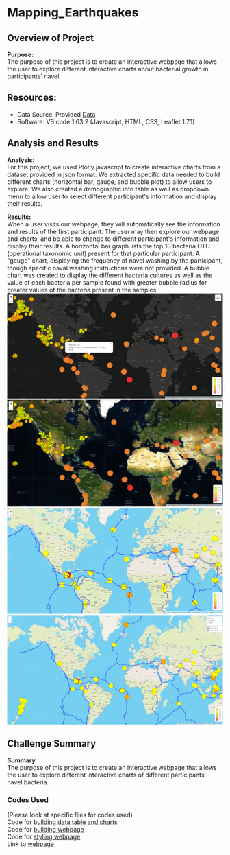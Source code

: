 # Mapping_Earthquakes

## Overview of Project  

**Purpose:**  
The purpose of this project is to create an interactive webpage that allows the user to explore different interactive charts about bacterial growth in participants' navel.  

## Resources:  
- Data Source: Provided [Data](https://github.com/tonywang3571/Navel_Biodiversity_Plotly/blob/master/samples.json)  
- Software: VS code 1.63.2 (Javascript, HTML, CSS, Leaflet 1.7.1)  

## Analysis and Results  

**Analysis:**  
For this project, we used Plotly javascript to create interactive charts from a dataset provided in json format. We extracted specific data needed to build different charts (horizontal bar, gauge, and bubble plot) to allow users to explore. We also created a demographic info table as well as dropdown menu to allow user to select different participant's information and display their results.  

**Results:**  
When a user visits our webpage, they will automatically see the information and results of the first participant. The user may then explore our webpage and charts, and be able to change to different participant's information and display their results. A horizontal bar graph lists the top 10 bacteria OTU (operational taxonomic unit) present for that particular participant. A "gauge" chart, displaying the frequency of navel washing by the participant, though specific naval washing instructions were not provided. A bubble chart was created to display the different bacteria cultures as well as the value of each bacteria per sample found with greater bubble radius for greater values of the bacteria present in the samples.  
<img src="Earthquakes_Challenge/Resources/Dark_all_popup.PNG">  
<img src="Earthquakes_Challenge/Resources/Satellite_all.PNG">  
<img src="Earthquakes_Challenge/Resources/Street_major_plates.PNG">  
<img src="Earthquakes_Challenge/Resources/Street_major_plates_layers.PNG">  

## Challenge Summary  

**Summary**  
The purpose of this project is to create an interactive webpage that allows the user to explore different interactive charts of different participants' navel bacteria.  

### Codes Used  
(Please look at specific files for codes used)  
Code for [building data table and charts](https://github.com/tonywang3571/Navel_Biodiversity_Plotly/blob/master/static/js/charts.js)  
Code for [building webpage](https://github.com/tonywang3571/Navel_Biodiversity_Plotly/blob/master/index.html)  
Code for [styling webpage](https://github.com/tonywang3571/Navel_Biodiversity_Plotly/blob/master/static/css/styles.css)  
Link to [webpage](https://tonywang3571.github.io/Navel_Biodiversity_Plotly/)  
